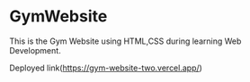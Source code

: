 # GymWebsite
This is the Gym Website using HTML,CSS during learning Web Development.


Deployed link(https://gym-website-two.vercel.app/)
